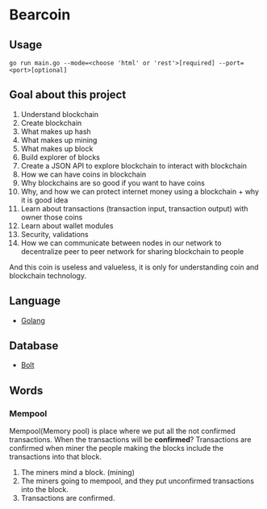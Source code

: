 # Bearcoin

## Usage
```
go run main.go --mode=<choose 'html' or 'rest'>[required] --port=<port>[optional]
```


## Goal about this project
1. Understand blockchain
2. Create blockchain
3. What makes up hash
4. What makes up mining
5. What makes up block
6. Build explorer of blocks
7. Create a JSON API to explore blockchain to interact with blockchain 
8. How we can have coins in blockchain
9. Why blockchains are so good if you want to have coins
10. Why, and how we can protect internet money using a blockchain + why it is good idea
11. Learn about transactions (transaction input, transaction output) with owner those coins
12. Learn about wallet modules
13. Security, validations 
14. How we can communicate between nodes in our network to decentralize peer to peer network for sharing blockchain to people

And this coin is useless and valueless, it is only for understanding coin and blockchain technology.


## Language
- [Golang](https://go.dev/)


## Database
- [Bolt](https://github.com/boltdb/bolt)


## Words
### Mempool
Mempool(Memory pool) is place where we put all the not confirmed transactions.
When the transactions will be <b>confirmed</b>? 
Transactions are confirmed when miner the people making the blocks include the transactions into that block.

1. The miners mind a block. (mining)
2. The miners going to mempool, and they put unconfirmed transactions into the block.
3. Transactions are confirmed.
